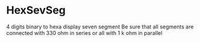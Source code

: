 # HexSevSeg
 4 digits binary to hexa display seven segment
 Be sure that all segments are connected with 330 ohm in series or all with 1 k ohm in parallel
